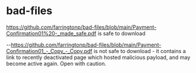 # bad-files

https://github.com/farringtonp/bad-files/blob/main/Payment-Confirmation01%20-_made_safe.pdf is safe to download

--https://github.com/farringtonp/bad-files/blob/main/Payment-Confirmation01_-_Copy_-_Copy.pdf is not safe to download - it contains a link to recently deactivated page which hosted malicious payload, and may become active again. Open with caution.
